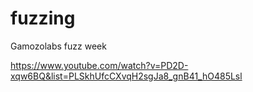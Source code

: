 # fuzzing

Gamozolabs fuzz week

https://www.youtube.com/watch?v=PD2D-xqw6BQ&list=PLSkhUfcCXvqH2sgJa8_gnB41_hO485Lsl